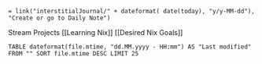 `= link("interstitialJournal/" + dateformat( date(today), "y/y-MM-dd"), "Create or go to Daily Note")`

Stream Projects
[[Learning Nix]]
[[Desired Nix Goals]]



```dataview 
TABLE dateformat(file.mtime, "dd.MM.yyyy - HH:mm") AS "Last modified" FROM "" SORT file.mtime DESC LIMIT 25 
```
